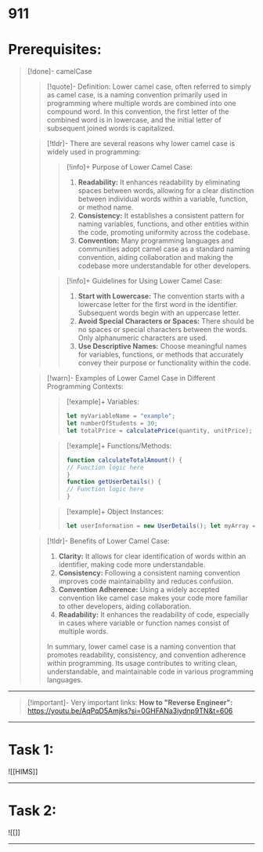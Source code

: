 # 911
# Prerequisites:
> [!done]- camelCase
>> [!quote]- Definition:
>> Lower camel case, often referred to simply as camel case, is a naming convention primarily used in programming where multiple words are combined into one compound word. In this convention, the first letter of the combined word is in lowercase, and the initial letter of subsequent joined words is capitalized. 
>
> > [!tldr]- There are several reasons why lower camel case is widely used in programming:
> > >[!info]+ Purpose of Lower Camel Case:
> > > 1. **Readability:** It enhances readability by eliminating spaces between words, allowing for a clear distinction between individual words within a variable, function, or method name.
> > > 2. **Consistency:** It establishes a consistent pattern for naming variables, functions, and other entities within the code, promoting uniformity across the codebase.
> > > 3. **Convention:** Many programming languages and communities adopt camel case as a standard naming convention, aiding collaboration and making the codebase more understandable for other developers.
> >
> > > [!info]+ Guidelines for Using Lower Camel Case:
> > > 1. **Start with Lowercase:** The convention starts with a lowercase letter for the first word in the identifier. Subsequent words begin with an uppercase letter.
> > > 2. **Avoid Special Characters or Spaces:** There should be no spaces or special characters between the words. Only alphanumeric characters are used.
> > > 3. **Use Descriptive Names:** Choose meaningful names for variables, functions, or methods that accurately convey their purpose or functionality within the code.
> 
> > [!warn]- Examples of Lower Camel Case in Different Programming Contexts:
> > > [!example]+ Variables:
> > > ```js
> > > let myVariableName = "example"; 
> > > let numberOfStudents = 30; 
> > > let totalPrice = calculatePrice(quantity, unitPrice);
> > > ```
> >
> > > [!example]+ Functions/Methods:
> > > ```js
> > > function calculateTotalAmount() {
> > > // Function logic here
> > > }
> > > function getUserDetails() {
> > > // Function logic here
> > > }
> > > ```
> > 
> > > [!example]+ Object Instances:
> > > ```js
> > > let userInformation = new UserDetails(); let myArray = [];
> > > ```
> 
> > [!tldr]- Benefits of Lower Camel Case:
> > 1. **Clarity:** It allows for clear identification of words within an identifier, making code more understandable.
> > 2. **Consistency:** Following a consistent naming convention improves code maintainability and reduces confusion.
> > 3. **Convention Adherence:** Using a widely accepted convention like camel case makes your code more familiar to other developers, aiding collaboration.
> > 4. **Readability:** It enhances the readability of code, especially in cases where variable or function names consist of multiple words.
> >
> > In summary, lower camel case is a naming convention that promotes readability, consistency, and convention adherence within programming. Its usage contributes to writing clean, understandable, and maintainable code in various programming languages.

___


> [!important]- Very important links:
> **How to "Reverse Engineer":** https://youtu.be/AqPqD5Amjks?si=0GHFANa3iydnp9TN&t=606


---

# Task 1:
![[HIMS]]

---

# Task 2:
![[]]

---
